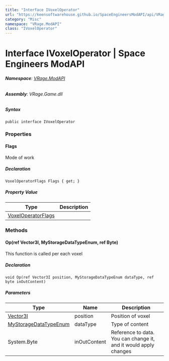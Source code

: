 ```yaml
---
title: "Interface IVoxelOperator"
url: "https://keensoftwarehouse.github.io/SpaceEngineersModAPI/api/VRage.ModAPI.IVoxelOperator.html"
category: "Misc"
namespace: "VRage.ModAPI"
class: "IVoxelOperator"
---
```


# Interface IVoxelOperator | Space Engineers ModAPI

###### **Namespace**: [VRage.ModAPI](https://keensoftwarehouse.github.io/SpaceEngineersModAPI/api/VRage.ModAPI.html)

###### **Assembly**: VRage.Game.dll

##### Syntax

```
public interface IVoxelOperator
```

### Properties

#### Flags

Mode of work

##### Declaration

```
VoxelOperatorFlags Flags { get; }
```

##### Property Value

| Type | Description |
| --- | --- |
| [VoxelOperatorFlags](https://keensoftwarehouse.github.io/SpaceEngineersModAPI/api/VRage.ModAPI.VoxelOperatorFlags.html) |     |

### Methods

#### Op(ref Vector3I, MyStorageDataTypeEnum, ref Byte)

This function is called per each voxel

##### Declaration

```
void Op(ref Vector3I position, MyStorageDataTypeEnum dataType, ref byte inOutContent)
```

##### Parameters

| Type | Name | Description |
| --- | --- | --- |
| [Vector3I](https://keensoftwarehouse.github.io/SpaceEngineersModAPI/api/VRageMath.Vector3I.html) | position | Position of voxel |
| [MyStorageDataTypeEnum](https://keensoftwarehouse.github.io/SpaceEngineersModAPI/api/VRage.Voxels.MyStorageDataTypeEnum.html) | dataType | Type of content |
| System.Byte | inOutContent | Reference to data. You can change it, and it would apply changes |